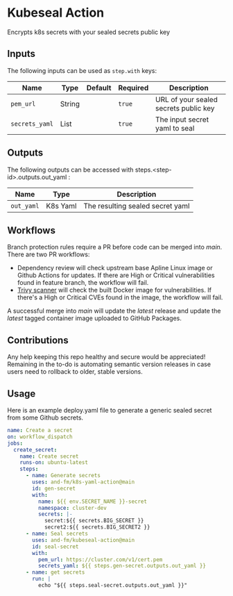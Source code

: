# Kubeseal Action

Encrypts k8s secrets with your sealed secrets public key

## Inputs

The following inputs can be used as `step.with` keys:

| Name           | Type   | Default | Required | Description                           |
| -------------- | ------ | ------- | -------- | ------------------------------------- |
| `pem_url`      | String |         | `true`   | URL of your sealed secrets public key |
| `secrets_yaml` | List   |         | `true`   | The input secret yaml to seal         |

## Outputs

The following outputs can be accessed with steps.\<step-id\>.outputs.out_yaml :

| Name       | Type     | Description                      |
| ---------- | -------- | -------------------------------- |
| `out_yaml` | K8s Yaml | The resulting sealed secret yaml |

## Workflows

Branch protection rules require a PR before code can be merged into _main_. There are two PR workflows:

- Dependency review will check upstream base Apline Linux image or Github Actions for updates. If there are High or Critical vulnerabilities found in feature branch, the workflow will fail.
- [Trivy scanner](https://github.com/aquasecurity/trivy) will check the built Docker image for vulnerabilities. If there's a High or Critical CVEs found in the image, the workflow will fail.

A successful merge into _main_ will update the _latest_ release and update the _latest_ tagged container image uploaded to GitHub Packages.

## Contributions

Any help keeping this repo healthy and secure would be appreciated! \
Remaining in the to-do is automating semantic version releases in case users need to rollback to older, stable versions.

## Usage

Here is an example deploy.yaml file to generate a generic sealed secret from some Github secrets.

```yaml
name: Create a secret
on: workflow_dispatch
jobs:
  create_secret:
    name: Create secret
    runs-on: ubuntu-latest
    steps:
      - name: Generate secrets
        uses: and-fm/k8s-yaml-action@main
        id: gen-secret
        with:
          name: ${{ env.SECRET_NAME }}-secret
          namespace: cluster-dev
          secrets: |-
            secret:${{ secrets.BIG_SECRET }}
            secret2:${{ secrets.BIG_SECRET2 }}
      - name: Seal secrets
        uses: and-fm/kubeseal-action@main
        id: seal-secret
        with:
          pem_url: https://cluster.com/v1/cert.pem
          secrets_yaml: ${{ steps.gen-secret.outputs.out_yaml }}
      - name: get secrets
        run: |
          echo "${{ steps.seal-secret.outputs.out_yaml }}"
```
